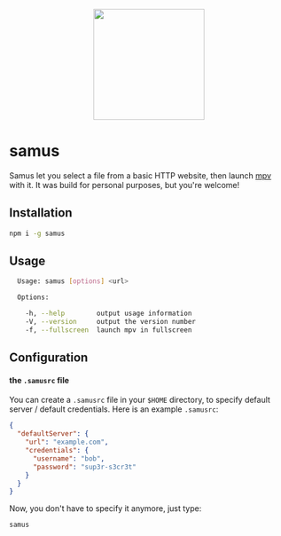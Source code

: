 <p align="center">
  <img src="http://media.sigsev.io/samus.jpg" width="200">
</p>

# samus

Samus let you select a file from a basic HTTP website, then launch [mpv](https://mpv.io/) with it.
It was build for personal purposes, but you're welcome!

## Installation

```bash
npm i -g samus
```

## Usage

```bash
  Usage: samus [options] <url>

  Options:

    -h, --help        output usage information
    -V, --version     output the version number
    -f, --fullscreen  launch mpv in fullscreen
```

## Configuration

#### the `.samusrc` file

You can create a `.samusrc` file in your `$HOME` directory, to specify default
server / default credentials. Here is an example `.samusrc`:

```json
{
  "defaultServer": {
    "url": "example.com",
    "credentials": {
      "username": "bob",
      "password": "sup3r-s3cr3t"
    }
  }
}
```

Now, you don't have to specify it anymore, just type:

```bash
samus
```
